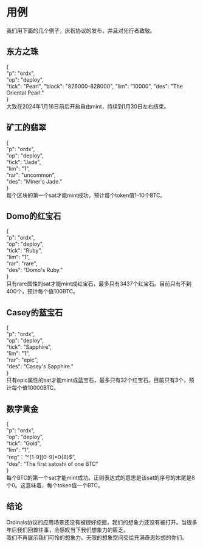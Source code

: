 用例
====


我们用下面的几个例子，庆祝协议的发布，并且对先行者致敬。

东方之珠
----
{   
  "p": "ordx",  
  "op": "deploy",  
  "tick": "Pearl",
  "block": "826000-828000",
  "lim": "10000",
  "des": "The Oriental Pearl."  
}  
大致在2024年1月16日前后开启自由mint，持续到1月30日左右结束。



矿工的翡翠
----
{  
  "p": "ordx",  
  "op": "deploy",  
  "tick": "Jade",  
  "lim": "1",  
  "rar": "uncommon",  
  "des": "Miner's Jade."  
}  
每个区块的第一个sat才能mint成功，预计每个token值1-10个BTC。

Domo的红宝石
----
{  
  "p": "ordx",  
  "op": "deploy",  
  "tick": "Ruby",  
  "lim": "1",  
  "rar": "rare",  
  "des": "Domo's Ruby."  
}  
只有rare属性的sat才能mint成红宝石，最多只有3437个红宝石。目前只有不到400个，预计每个值100BTC。


Casey的蓝宝石
----
{   
  "p": "ordx",  
  "op": "deploy",  
  "tick": "Sapphire",  
  "lim": "1",  
  "rar": "epic",  
  "des": "Casey's Sapphire."  
}  
只有epic属性的sat才能mint成蓝宝石，最多只有32个红宝石。目前只有3个，预计每个值10000BTC。


数字黄金
----
{  
  "p": "ordx",  
  "op": "deploy",  
  "tick": "Gold",  
  "lim": "1",  
  “reg”：“^[1-9][0-9]*0{8}$”,  
  "des": "The first satoshi of one BTC"  
}  
每个BTC的第一个sat才能mint成功。正则表达式的意思是该sat的序号的末尾是8个0。这意味着，每个token值一个BTC。


结论
----
Ordinals协议的应用场景还没有被很好挖掘，我们的想象力还没有被打开。当很多年后我们回首往事，会感叹当下我们想象力的匮乏。   
我们不再展示我们可怜的想象力。无限的想象空间交给充满奇思妙想的你们。

